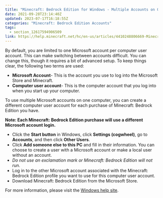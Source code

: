 ```yaml
---
title: "Minecraft: Bedrock Edition for Windows - Multiple Accounts on One Computer"
date: 2021-09-28T23:14:40Z
updated: 2023-07-17T16:18:55Z
categories: "Minecraft: Bedrock Edition Accounts"
tags:
  - section_12617594906509
link: https://help.minecraft.net/hc/en-us/articles/4410248806669-Minecraft-Bedrock-Edition-for-Windows-Multiple-Accounts-on-One-Computer
---
```


By default, you are limited to one Microsoft account per computer user account. This can make switching between accounts difficult. You can change this, though it requires a bit of advanced setup. To keep things clear, the following two terms are used:

- **Microsoft Account**- This is the account you use to log into the Microsoft Store and Minecraft.
- **Computer user account**- This is the computer account that you log into when you start up your computer.

To use multiple Microsoft accounts on one computer, you can create a different computer user account for each purchase of Minecraft: Bedrock Edition you have.

**Note: Each Minecraft: Bedrock Edition purchase will use a different Microsoft account login.**

- Click the **Start button** in Windows, click **Settings (cogwheel)**, go to **Accounts**, and then click **Other Users**.
- Click **Add someone else to this PC** and fill in their information. You can choose to create a user with a Microsoft account or make a local user without an account. 
- *Do not use an exclamation mark or Minecraft: Bedrock Edition will not run.*
- Log in to the other Microsoft account associated with the Minecraft: Bedrock Edition profile you want to use for this computer user account.
- Download Minecraft: Bedrock Edition from the Microsoft Store.

For more information, please visit the [Windows help site](https://support.microsoft.com/help/4026923/windows-10-create-a-local-user-or-administrator-account).
